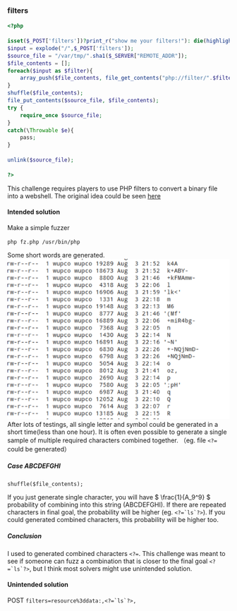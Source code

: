 ### filters
```php
<?php

isset($_POST['filters'])?print_r("show me your filters!"): die(highlight_file(__FILE__));
$input = explode("/",$_POST['filters']);
$source_file = "/var/tmp/".sha1($_SERVER["REMOTE_ADDR"]);
$file_contents = [];
foreach($input as $filter){
    array_push($file_contents, file_get_contents("php://filter/".$filter."/resource=/usr/bin/php"));
}
shuffle($file_contents);
file_put_contents($source_file, $file_contents);
try {
    require_once $source_file;
}
catch(\Throwable $e){
    pass;
}

unlink($source_file);

?>
```
This challenge requires players to use PHP filters to convert a binary file into a webshell. The original idea could be seen [here](https://hackmd.io/@ZzDmROodQUynQsF9je3Q5Q/B1A2JIjjm?type=view)

#### Intended solution

Make a simple fuzzer

`php fz.php /usr/bin/php`

Some short words are generated.
![result](./result.png)
After lots of testings, all single letter and symbol could be generated in a short time(less than one hour).
It is often even possible to generate a single sample of multiple required characters combined together. （eg. file `<?=` could be generated）
##### Case ABCDEFGHI
`shuffle($file_contents);`

If you just generate single character, you will have $ \frac{1}{A_9^9} $ probability of combining into this string (ABCDEFGHI). If there are repeated characters in final goal, the probability will be higher (eg. ```<?=`ls`?>```). If you could generated combined characters, this probability will be higher too. 
##### Conclusion
I used to generated combined characters `<?=`. This challenge was meant to see if someone can fuzz a combination that is closer to the final goal ```<?=`ls`?>```, but I think most solvers might use unintended solution.

#### Unintended solution
POST
```filters=resource%3ddata:,<?=`ls`?>,```



